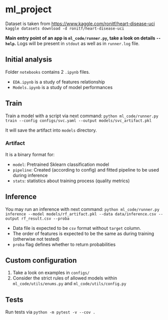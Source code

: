 ml_project
==============================

Dataset is taken from https://www.kaggle.com/ronitf/heart-disease-uci   
`kaggle datasets download -d ronitf/heart-disease-uci`  

**Main entry point of an app is `ml_code/runner.py`, take a look on details `--help`.**
Logs will be present in `stdout` as well as in `runner.log` file.  

## Initial analysis

Folder `notebooks` contains 2 `.ipynb` files.

- `EDA.ipynb` is a study of features relationship  
- `Models.ipynb` is a study of model performances  

## Train

Train a model with a script via next command:
`python ml_code/runner.py train --config configs/svc.yaml --output models/svc_artifact.pkl`  

It will save the artifact into `models` directory.  

### Artifact 

It is a binary format for:

- `model`: Pretrained Sklearn classification model  
- `pipeline`: Created (according to config) and fitted pipeline to be used during inference  
- `stats`: statistics about training process (quality metrics)  

## Inference

You may run an inference with next command:
`python ml_code/runner.py inference --model models/rf_artifact.pkl --data data/inference.csv --output rf_result.csv --proba`

- Data file is expected to be `csv` format without `target` column.  
- The order of features is expected to be the same as during training (otherwise not tested)  
- `proba` flag defines whether to return probabilities


## Custom configuration

1) Take a look on examples in `configs/`  
2) Consider the strict rules of allowed models within `ml_code/utils/enums.py` and `ml_code/utils/config.py`  

## Tests

Run tests via `python -m pytest -v --cov .`  
